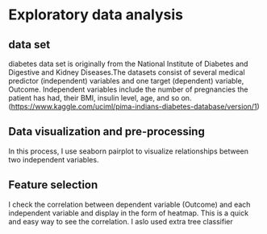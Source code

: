 # Exploratory data analysis 
## data set
   diabetes data set  is originally from the National Institute of Diabetes and Digestive and Kidney Diseases.The datasets consist of several medical predictor (independent) variables and one target (dependent) variable, Outcome. Independent variables include the number of pregnancies the patient has had, their BMI, insulin level, age, and so on.
   (https://www.kaggle.com/uciml/pima-indians-diabetes-database/version/1)
## Data visualization and pre-processing
  In this process, I use seaborn pairplot to visualize relationships between two independent variables.
## Feature selection
  I check the correlation between dependent variable (Outcome) and each independent variable and display in the form of heatmap. This is a quick and easy way to see the correlation. I aslo used extra tree classifier
